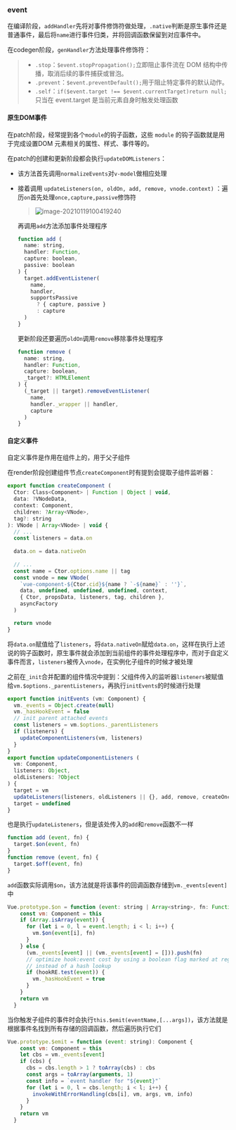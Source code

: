### event

在编译阶段，`addHandler`先将对事件修饰符做处理，`.native`判断是原生事件还是普通事件，最后将`name`进行事件归类，并将回调函数保留到对应事件中。

在codegen阶段，`genHandler`方法处理事件修饰符：

> * `.stop`：`$event.stopPropagation();`立即阻止事件流在 DOM 结构中传播，取消后续的事件捕获或冒泡。
> * `.prevent`：`$event.preventDefault();`用于阻止特定事件的默认动作。
> * `.self`：`if($event.target !== $event.currentTarget)return null;`只当在 event.target 是当前元素自身时触发处理函数

#### 原生DOM事件

在patch阶段，经常提到各个`module`的钩子函数，这些 `module` 的钩子函数就是用于完成设置DOM 元素相关的属性、样式、事件等的。

在patch的创建和更新阶段都会执行`updateDOMListeners`：

* 该方法首先调用`normalizeEvents`对`v-model`做相应处理

* 接着调用 `updateListeners(on, oldOn, add, remove, vnode.context)` ：遍历`on`首先处理`once,capture,passive`修饰符

  > ![image-20210119100419240](C:\Users\Administrator\AppData\Roaming\Typora\typora-user-images\image-20210119100419240.png)

  再调用`add`方法添加事件处理程序

  ```js
  function add (
    name: string,
    handler: Function,
    capture: boolean,
    passive: boolean
  ) {
    target.addEventListener(
      name,
      handler,
      supportsPassive
        ? { capture, passive }
        : capture
    )
  }
  ```

  更新阶段还要遍历`oldOn`调用`remove`移除事件处理程序

  ```js
  function remove (
    name: string,
    handler: Function,
    capture: boolean,
    _target?: HTMLElement
  ) {
    (_target || target).removeEventListener(
      name,
      handler._wrapper || handler,
      capture
    )
  }
  ```

#### 自定义事件

自定义事件是作用在组件上的，用于父子组件

在render阶段创建组件节点`createComponent`时有提到会提取子组件监听器：

```js
export function createComponent (
  Ctor: Class<Component> | Function | Object | void,
  data: ?VNodeData,
  context: Component,
  children: ?Array<VNode>,
  tag?: string
): VNode | Array<VNode> | void {
  // ...
  const listeners = data.on
  
  data.on = data.nativeOn
  
  // ...
  const name = Ctor.options.name || tag
  const vnode = new VNode(
    `vue-component-${Ctor.cid}${name ? `-${name}` : ''}`,
    data, undefined, undefined, undefined, context,
    { Ctor, propsData, listeners, tag, children },
    asyncFactory
  )

  return vnode
}
```

将`data.on`赋值给了`listeners`，将`data.nativeOn`赋给`data.on`，这样在执行上述说的钩子函数时，原生事件就会添加到当前组件的事件处理程序中，而对于自定义事件而言，`listeners`被传入`vnode`，在实例化子组件的时候才被处理

之前在`_init`合并配置的组件情况中提到：父组件传入的监听器`listeners`被赋值给`vm.$options._parentListeners`，再执行`initEvents`的时候进行处理

```js
export function initEvents (vm: Component) {
  vm._events = Object.create(null)
  vm._hasHookEvent = false
  // init parent attached events
  const listeners = vm.$options._parentListeners
  if (listeners) {
    updateComponentListeners(vm, listeners)
  }
}
export function updateComponentListeners (
  vm: Component,
  listeners: Object,
  oldListeners: ?Object
) {
  target = vm
  updateListeners(listeners, oldListeners || {}, add, remove, createOnceHandler, vm)
  target = undefined
}
```

也是执行`updateListeners`，但是该处传入的`add`和`remove`函数不一样

```js
function add (event, fn) {
  target.$on(event, fn)
}
function remove (event, fn) {
  target.$off(event, fn)
}
```

`add`函数实际调用`$on`，该方法就是将该事件的回调函数存储到`vm._events[event]`中

```js
Vue.prototype.$on = function (event: string | Array<string>, fn: Function): Component {
    const vm: Component = this
    if (Array.isArray(event)) {
      for (let i = 0, l = event.length; i < l; i++) {
        vm.$on(event[i], fn)
      }
    } else {
      (vm._events[event] || (vm._events[event] = [])).push(fn)
      // optimize hook:event cost by using a boolean flag marked at registration
      // instead of a hash lookup
      if (hookRE.test(event)) {
        vm._hasHookEvent = true
      }
    }
    return vm
  }
```

当你触发子组件的事件时会执行`this.$emit(eventName,[...args])`，该方法就是根据事件名找到所有存储的回调函数，然后遍历执行它们

```js
Vue.prototype.$emit = function (event: string): Component {
    const vm: Component = this
    let cbs = vm._events[event]
    if (cbs) {
      cbs = cbs.length > 1 ? toArray(cbs) : cbs
      const args = toArray(arguments, 1)
      const info = `event handler for "${event}"`
      for (let i = 0, l = cbs.length; i < l; i++) {
        invokeWithErrorHandling(cbs[i], vm, args, vm, info)
      }
    }
    return vm
  }
```





